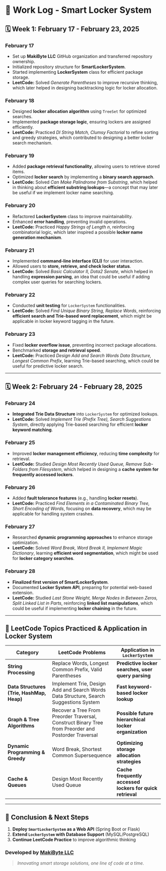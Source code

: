 # 📝 Work Log - Smart Locker System

## 🗓️ Week 1: February 17 - February 23, 2025
### February 17
- Set up **MakiByte LLC** GitHub organization and transferred repository ownership.
- Initialized repository structure for **SmartLockerSystem**.
- Started implementing **LockerSystem** class for efficient package storage.
- **LeetCode:** Solved *Generate Parentheses* to improve recursive thinking, which later helped in designing backtracking logic for locker allocation.

### February 18
- Designed **locker allocation algorithm** using `TreeSet` for optimized searches.
- Implemented **package storage logic**, ensuring lockers are assigned efficiently.
- **LeetCode:** Practiced *DI String Match, Clumsy Factorial* to refine sorting and greedy strategies, which contributed to designing a better locker search mechanism.

### February 19
- Added **package retrieval functionality**, allowing users to retrieve stored items.
- Optimized **locker search** by implementing a **binary search approach**.
- **LeetCode:** Solved *Can Make Palindrome from Substring*, which helped in thinking about **efficient substring lookups**—a concept that may later be useful if we implement locker name searching.

### February 20
- Refactored **LockerSystem** class to improve maintainability.
- Enhanced **error handling**, preventing invalid operations.
- **LeetCode:** Practiced *Happy Strings of Length n*, reinforcing combinatorial logic, which later inspired a possible **locker name generation mechanism**.

### February 21
- Implemented **command-line interface (CLI)** for user interaction.
- Allowed users to **store, retrieve, and check locker status**.
- **LeetCode:** Solved *Basic Calculator II, Dota2 Senate*, which helped in handling **expression parsing**, an idea that could be useful if adding complex user queries for searching lockers.

### February 22
- Conducted **unit testing** for `LockerSystem` functionalities.
- **LeetCode:** Solved *Find Unique Binary String, Replace Words*, reinforcing **efficient search and Trie-based word replacement**, which might be applicable in locker keyword tagging in the future.

### February 23
- Fixed **locker overflow issue**, preventing incorrect package allocations.
- Benchmarked **storage and retrieval speed**.
- **LeetCode:** Practiced *Design Add and Search Words Data Structure, Longest Common Prefix*, learning Trie-based searching, which could be useful for predictive locker search.

---

## 🗓️ Week 2: February 24 - February 28, 2025
### February 24
- **Integrated Trie Data Structure** into `LockerSystem` for optimized lookups.
- **LeetCode:** Solved *Implement Trie (Prefix Tree), Search Suggestions System*, directly applying Trie-based searching for efficient **locker keyword matching**.

### February 25
- Improved **locker management efficiency**, reducing **time complexity** for retrieval.
- **LeetCode:** Studied *Design Most Recently Used Queue, Remove Sub-Folders from Filesystem*, which helped in designing a **cache system for frequently accessed lockers**.

### February 26
- Added **fault tolerance features** (e.g., handling **locker resets**).
- **LeetCode:** Practiced *Find Elements in a Contaminated Binary Tree, Short Encoding of Words*, focusing on **data recovery**, which may be applicable for handling system crashes.

### February 27
- Researched **dynamic programming approaches** to enhance storage optimization.
- **LeetCode:** Solved *Word Break, Word Break II, Implement Magic Dictionary*, learning **efficient word segmentation**, which might be used for **locker category searches**.

### February 28
- **Finalized first version of SmartLockerSystem**.
- Documented **Locker System API**, preparing for potential web-based extension.
- **LeetCode:** Studied *Last Stone Weight, Merge Nodes in Between Zeros, Split Linked List in Parts*, reinforcing **linked list manipulations**, which could be useful if implementing **locker chaining** in the future.

---

## 🎯 **LeetCode Topics Practiced & Application in Locker System**
| Category | LeetCode Problems | Application in `LockerSystem` |
|----------|-------------------|------------------------------|
| **String Processing** | Replace Words, Longest Common Prefix, Valid Parentheses | **Predictive locker searches, user query parsing** |
| **Data Structures (Trie, HashMap, Heap)** | Implement Trie, Design Add and Search Words Data Structure, Search Suggestions System | **Fast keyword-based locker lookup** |
| **Graph & Tree Algorithms** | Recover a Tree From Preorder Traversal, Construct Binary Tree from Preorder and Postorder Traversal | **Possible future hierarchical locker organization** |
| **Dynamic Programming & Greedy** | Word Break, Shortest Common Supersequence | **Optimizing storage allocation strategies** |
| **Cache & Queues** | Design Most Recently Used Queue | **Cache frequently accessed lockers for quick retrieval** |

---

## 🚀 **Conclusion & Next Steps**
1. **Deploy `SmartLockerSystem` as a Web API** (Spring Boot or Flask)
2. **Extend `LockerSystem` with Database Support** (MySQL/PostgreSQL)
3. **Continue LeetCode Practice** to improve algorithmic thinking

### **Developed by [MakiByte LLC](https://github.com/MakiByte-LLC)**
> *Innovating smart storage solutions, one line of code at a time.*
